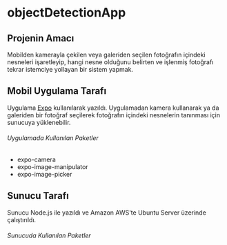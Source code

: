 # objectDetectionApp
## Projenin Amacı 
Mobilden kamerayla çekilen veya galeriden seçilen fotoğrafın içindeki nesneleri işaretleyip, hangi nesne olduğunu belirten ve işlenmiş fotoğrafı tekrar istemciye yollayan bir sistem yapmak.
## Mobil Uygulama Tarafı
Uygulama [Expo](https://expo.io) kullanılarak yazıldı. Uygulamadan kamera kullanarak ya da galeriden bir fotoğraf seçilerek fotoğrafın içindeki nesnelerin tanınması için sunucuya yüklenebilir.
###### Uygulamada Kullanılan Paketler
- expo-camera
- expo-image-manipulator
- expo-image-picker
## Sunucu Tarafı
Sunucu Node.js ile yazıldı ve Amazon AWS'te Ubuntu Server üzerinde çalıştırıldı.
###### Sunucuda Kullanılan Paketler
